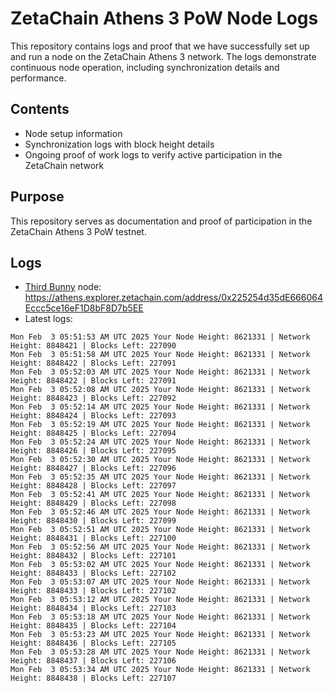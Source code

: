 # ZetaChain Athens 3 PoW Node Logs
This repository contains logs and proof that we have successfully set up and run a node on the ZetaChain Athens 3 network. The logs demonstrate continuous node operation, including synchronization details and performance.

## Contents
- Node setup information
- Synchronization logs with block height details
- Ongoing proof of work logs to verify active participation in the ZetaChain network

## Purpose
This repository serves as documentation and proof of participation in the ZetaChain Athens 3 PoW testnet.

## Logs

- [Third Bunny](https://thirdbunny.xyz/) node: https://athens.explorer.zetachain.com/address/0x225254d35dE666064Eccc5ce16eF1D8bF8D7b5EE
- Latest logs:
```
Mon Feb  3 05:51:53 AM UTC 2025 Your Node Height: 8621331 | Network Height: 8848421 | Blocks Left: 227090
Mon Feb  3 05:51:58 AM UTC 2025 Your Node Height: 8621331 | Network Height: 8848422 | Blocks Left: 227091
Mon Feb  3 05:52:03 AM UTC 2025 Your Node Height: 8621331 | Network Height: 8848422 | Blocks Left: 227091
Mon Feb  3 05:52:08 AM UTC 2025 Your Node Height: 8621331 | Network Height: 8848423 | Blocks Left: 227092
Mon Feb  3 05:52:14 AM UTC 2025 Your Node Height: 8621331 | Network Height: 8848424 | Blocks Left: 227093
Mon Feb  3 05:52:19 AM UTC 2025 Your Node Height: 8621331 | Network Height: 8848425 | Blocks Left: 227094
Mon Feb  3 05:52:24 AM UTC 2025 Your Node Height: 8621331 | Network Height: 8848426 | Blocks Left: 227095
Mon Feb  3 05:52:30 AM UTC 2025 Your Node Height: 8621331 | Network Height: 8848427 | Blocks Left: 227096
Mon Feb  3 05:52:35 AM UTC 2025 Your Node Height: 8621331 | Network Height: 8848428 | Blocks Left: 227097
Mon Feb  3 05:52:41 AM UTC 2025 Your Node Height: 8621331 | Network Height: 8848429 | Blocks Left: 227098
Mon Feb  3 05:52:46 AM UTC 2025 Your Node Height: 8621331 | Network Height: 8848430 | Blocks Left: 227099
Mon Feb  3 05:52:51 AM UTC 2025 Your Node Height: 8621331 | Network Height: 8848431 | Blocks Left: 227100
Mon Feb  3 05:52:56 AM UTC 2025 Your Node Height: 8621331 | Network Height: 8848432 | Blocks Left: 227101
Mon Feb  3 05:53:02 AM UTC 2025 Your Node Height: 8621331 | Network Height: 8848433 | Blocks Left: 227102
Mon Feb  3 05:53:07 AM UTC 2025 Your Node Height: 8621331 | Network Height: 8848433 | Blocks Left: 227102
Mon Feb  3 05:53:12 AM UTC 2025 Your Node Height: 8621331 | Network Height: 8848434 | Blocks Left: 227103
Mon Feb  3 05:53:18 AM UTC 2025 Your Node Height: 8621331 | Network Height: 8848435 | Blocks Left: 227104
Mon Feb  3 05:53:23 AM UTC 2025 Your Node Height: 8621331 | Network Height: 8848436 | Blocks Left: 227105
Mon Feb  3 05:53:28 AM UTC 2025 Your Node Height: 8621331 | Network Height: 8848437 | Blocks Left: 227106
Mon Feb  3 05:53:34 AM UTC 2025 Your Node Height: 8621331 | Network Height: 8848438 | Blocks Left: 227107
```
